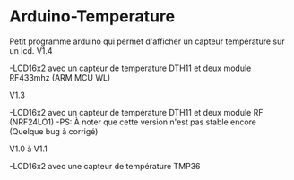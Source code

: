 # Arduino-Temperature
Petit programme arduino qui permet d'afficher un capteur température sur un lcd.
V1.4

-LCD16x2 avec un capteur de température DTH11 et deux module RF433mhz (ARM MCU WL)

V1.3

-LCD16x2 avec un capteur de température DTH11 et deux module RF (NRF24LO1)
-PS: À noter que cette version n'est pas stable encore (Quelque bug à corrigé)

V1.0 à V1.1 

-LCD16x2 avec une capteur de température TMP36

